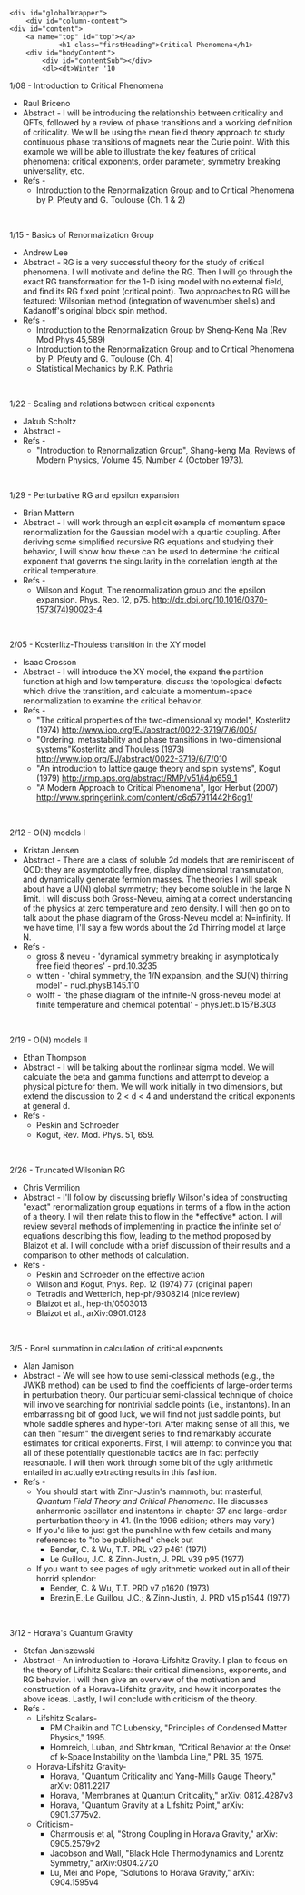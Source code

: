 <title>Critical Phenomena - ParticleTheoryJC</title>
		
	<div id="globalWrapper">
		<div id="column-content">
	<div id="content">
		<a name="top" id="top"></a>
				<h1 class="firstHeading">Critical Phenomena</h1>
		<div id="bodyContent">
			<div id="contentSub"></div>
			<dl><dt>Winter '10
</dt></dl>
<dl><dt>1/08 - Introduction to Critical Phenomena
</dt></dl>
<ul><li>Raul Briceno
</li>
<li>Abstract - I will be introducing the relationship between criticality and QFTs, followed by a review of phase transitions and a working definition of criticality. We will be using the mean field theory approach to study continuous phase transitions  of magnets near the Curie point. With this example we will be able to illustrate the key features of critical phenomena: critical exponents, order parameter, symmetry breaking universality, etc.
</li>
<li>Refs - 
<ul><li> Introduction to the Renormalization Group and to Critical Phenomena by P. Pfeuty and G. Toulouse (Ch. 1 & 2)
</li></ul>
</li></ul>
<p><br />
</p>
<dl><dt>1/15 - Basics of Renormalization Group
</dt></dl>
<ul><li>Andrew Lee
</li>
<li>Abstract - RG is a very successful theory for the study of critical phenomena. I will motivate and define the RG. Then I will go through the exact RG transformation for the 1-D ising model with no external field, and find its RG fixed point (critical point). Two approaches to RG will be featured: Wilsonian method (integration of wavenumber shells) and Kadanoff's original block spin method.
</li>
<li>Refs - 
<ul><li>Introduction to the Renormalization Group by Sheng-Keng Ma (Rev Mod Phys 45,589)
</li>
<li>Introduction to the Renormalization Group and to Critical Phenomena by P. Pfeuty and G. Toulouse (Ch. 4)
</li>
<li>Statistical Mechanics by R.K. Pathria
</li></ul>
</li></ul>
<p><br />
</p>
<dl><dt>1/22 - Scaling and relations between critical exponents
</dt></dl>
<ul><li>Jakub Scholtz
</li>
<li>Abstract - 
</li>
<li>Refs -
<ul><li> "Introduction to Renormalization Group", Shang-keng Ma, Reviews of Modern Physics, Volume 45, Number 4 (October 1973).
</li></ul>
</li></ul>
<p><br />
</p>
<dl><dt>1/29 - Perturbative RG and epsilon expansion
</dt></dl>
<ul><li>Brian Mattern
</li>
<li>Abstract - I will work through an explicit example of momentum space renormalization for the Gaussian model with a quartic coupling. After deriving some simplified recursive RG equations and studying their behavior, I will show how these can be used to determine the critical exponent that governs the singularity in the correlation length at the critical temperature. 
</li>
<li>Refs - 
<ul><li>Wilson and Kogut, The renormalization group and the epsilon expansion. Phys. Rep. 12, p75. <a href="http://dx.doi.org/10.1016/0370-1573(74)90023-4" class="external free" title="http://dx.doi.org/10.1016/0370-1573(74)90023-4" rel="nofollow">http://dx.doi.org/10.1016/0370-1573(74)90023-4</a>
</li></ul>
</li></ul>
<p><br />
</p>
<dl><dt>2/05 - Kosterlitz-Thouless transition in the XY model
</dt></dl>
<ul><li>Isaac Crosson
</li>
<li>Abstract - I will introduce the XY model, the expand the partition function at high and low temperature, discuss the topological defects which drive the transtition, and calculate a momentum-space renormalization to examine the critical behavior. 
</li>
<li>Refs -
<ul><li> "The critical properties of the two-dimensional xy model", Kosterlitz (1974) <a href="http://www.iop.org/EJ/abstract/0022-3719/7/6/005/" class="external free" title="http://www.iop.org/EJ/abstract/0022-3719/7/6/005/" rel="nofollow">http://www.iop.org/EJ/abstract/0022-3719/7/6/005/</a> 
</li>
<li>"Ordering, metastability and phase transitions in two-dimensional systems"Kosterlitz and Thouless (1973) <a href="http://www.iop.org/EJ/abstract/0022-3719/6/7/010" class="external free" title="http://www.iop.org/EJ/abstract/0022-3719/6/7/010" rel="nofollow">http://www.iop.org/EJ/abstract/0022-3719/6/7/010</a> 
</li>
<li>"An introduction to lattice gauge theory and spin systems", Kogut (1979) <a href="http://rmp.aps.org/abstract/RMP/v51/i4/p659_1" class="external free" title="http://rmp.aps.org/abstract/RMP/v51/i4/p659_1" rel="nofollow">http://rmp.aps.org/abstract/RMP/v51/i4/p659_1</a> 
</li>
<li>"A Modern Approach to Critical Phenomena",  Igor Herbut (2007) <a href="http://www.springerlink.com/content/c6q57911442h6qg1/" class="external free" title="http://www.springerlink.com/content/c6q57911442h6qg1/" rel="nofollow">http://www.springerlink.com/content/c6q57911442h6qg1/</a>
</li></ul>
</li></ul>
<p><br />
</p>
<dl><dt>2/12 - O(N) models I
</dt></dl>
<ul><li>Kristan Jensen
</li>
<li>Abstract - There are a class of soluble 2d models that are reminiscent of QCD: they are asymptotically free, display dimensional transmutation, and dynamically generate fermion masses.  The theories I will speak about have a U(N) global symmetry; they become soluble in the large N limit.  I will discuss both Gross-Neveu, aiming at a correct understanding of the physics at zero temperature and zero density.  I will then go on to talk about the phase diagram of the Gross-Neveu model at N=infinity.  If we have time, I'll say a few words about the 2d Thirring model at large N.
</li>
<li>Refs - 
<ul><li> gross & neveu - 'dynamical symmetry breaking in asymptotically free  field theories' - prd.10.3235
</li>
<li> witten - 'chiral symmetry, the 1/N expansion, and the SU(N) thirring  model' - nucl.physB.145.110
</li>
<li> wolff - 'the phase diagram of the infinite-N gross-neveu model at finite temperature and chemical potential' - phys.lett.b.157B.303
</li></ul>
</li></ul>
<p><br />
</p>
<dl><dt>2/19 - O(N) models II
</dt></dl>
<ul><li>Ethan Thompson
</li>
<li>Abstract - I will be talking about the nonlinear sigma model.  We will calculate the beta and gamma functions and attempt to develop a physical picture for them.  We will work initially in two dimensions, but extend the discussion to 2 < d < 4 and understand the critical exponents at general d.
</li>
<li>Refs - 
<ul><li> Peskin and Schroeder
</li>
<li> Kogut, Rev. Mod. Phys. 51, 659. 
</li></ul>
</li></ul>
<p><br />
</p>
<dl><dt>2/26 - Truncated Wilsonian RG
</dt></dl>
<ul><li>Chris Vermilion
</li>
<li>Abstract - I'll follow by discussing briefly Wilson's idea of constructing "exact" renormalization group equations in terms of a flow in the action of a theory.  I will then relate this to flow in the *effective* action.  I will review several methods of implementing in practice the infinite set of equations describing this flow, leading to the method proposed by Blaizot et al.  I will conclude with a brief discussion of their results and a comparison to other methods of calculation.
</li>
<li>Refs - 
<ul><li> Peskin and Schroeder on the effective action
</li>
<li> Wilson and Kogut, Phys. Rep. 12 (1974) 77 (original paper)
</li>
<li> Tetradis and Wetterich, hep-ph/9308214 (nice review)
</li>
<li> Blaizot et al., hep-th/0503013
</li>
<li> Blaizot et al., arXiv:0901.0128
</li></ul>
</li></ul>
<p><br />
</p>
<dl><dt>3/5 - Borel summation in calculation of critical exponents
</dt></dl>
<ul><li>Alan Jamison
</li>
<li>Abstract - We will see how to use semi-classical methods (e.g., the JWKB method) can be used to find the coefficients of large-order terms in perturbation theory. Our particular semi-classical technique of choice will involve searching for nontrivial saddle points (i.e., instantons). In an embarrassing bit of good luck, we will find not just saddle points, but whole saddle spheres and hyper-tori. After making sense of all this, we can then "resum" the divergent series to find remarkably accurate estimates for critical exponents. First, I will attempt to convince you that all of these potentially questionable tactics are in fact perfectly reasonable. I will then work through some bit of the ugly arithmetic entailed in actually extracting results in this fashion. 
</li>
<li>Refs - 
<ul><li>You should start with Zinn-Justin's mammoth, but masterful, <i>Quantum Field Theory and Critical Phenomena</i>. He discusses anharmonic oscillator and instantons in chapter 37 and large-order perturbation theory in 41. (In the 1996 edition; others may vary.)
</li>
<li>If you'd like to just get the punchline with few details and many references to "to be published" check out
<ul><li>Bender, C. & Wu, T.T. PRL v27 p461 (1971)
</li>
<li>Le Guillou, J.C. & Zinn-Justin, J. PRL v39 p95 (1977)
</li></ul>
</li>
<li>If you want to see pages of ugly arithmetic worked out in all of their horrid splendor:
<ul><li>Bender, C. & Wu, T.T. PRD v7 p1620 (1973)
</li>
<li>Brezin,E.;Le Guillou, J.C.; & Zinn-Justin, J. PRD v15 p1544 (1977)
</li></ul>
</li></ul>
</li></ul>
<p><br />
</p>
<dl><dt>3/12 - Horava's Quantum Gravity
</dt></dl>
<ul><li>Stefan Janiszewski
</li>
<li>Abstract - An introduction to Horava-Lifshitz Gravity. I plan to focus on the theory of Lifshitz Scalars: their critical dimensions, exponents, and RG behavior. I will then give an overview of the motivation and construction of a Horava-Lifshitz gravity, and how it incorporates the above ideas. Lastly, I will conclude with criticism  of the theory. 
</li>
<li>Refs - 
<ul><li>Lifshitz Scalars-
<ul><li>PM Chaikin and TC Lubensky, "Principles of Condensed Matter Physics," 1995.
</li>
<li>Hornreich, Luban, and Shtrikman, "Critical Behavior at the Onset of k-Space Instability on the \lambda Line," PRL 35, 1975.
</li></ul>
</li>
<li>Horava-Lifshitz Gravity-
<ul><li>Horava, "Quantum Criticality and Yang-Mills Gauge Theory," arXiv: 0811.2217
</li>
<li>Horava, "Membranes at Quantum Criticality," arXiv: 0812.4287v3
</li>
<li>Horava, "Quantum Gravity at a Lifshitz Point," arXiv: 0901.3775v2.
</li></ul>
</li>
<li>Criticism-
<ul><li>Charmousis et al, "Strong Coupling in Horava Gravity," arXiv: 0905.2579v2
</li>
<li>Jacobson and Wall, "Black Hole Thermodynamics and Lorentz Symmetry," arXiv:0804.2720
</li>
<li>Lu, Mei and Pope, "Solutions to Horava Gravity," arXiv: 0904.1595v4
</li></ul>
</li></ul>
</li></ul>

